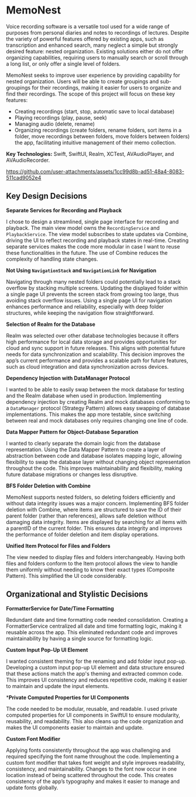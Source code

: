 # MemoNest
Voice recording software is a versatile tool used for a wide range of purposes from personal diaries and notes to recordings of lectures. Despite the variety of powerful features offered by existing apps, such as transcription and enhanced search, many neglect a simple but strongly desired feature: nested organization. Existing solutions either do not offer organizing capabilities, requiring users to manually search or scroll through a long list, or only offer a single level of folders. 

MemoNest seeks to improve user experience by providing capability for nested organization. Users will be able to create groupings and sub-groupings for their recordings, making it easier for users to organize and find their recordings. The scope of this project will focus on these key features: 

- Creating recordings (start, stop, automatic save to local database)
- Playing recordings (play, pause, seek)
- Managing audio (delete, rename)
- Organizing recordings (create folders, rename folders, sort items in a folder, move recordings between folders, move folders between folders)
the app, facilitating intuitive management of their memo collection.

**Key Technologies:** Swift, SwiftUI, Realm, XCTest, AVAudioPlayer, and AVAudioRecorder.

https://github.com/user-attachments/assets/1cc99d8b-ad51-48a4-8083-511cad9052e4

## Key Design Decisions
**Separate Services for Recording and Playback**

I chose to design a streamlined, single page interface for recording and playback. The main view model owns the ```RecordingService``` and ```PlaybackService```. The view model subscribes to state updates via Combine, driving the UI to reflect recording and playback states in real-time. Creating separate services makes the code more modular in case I want to reuse these functionalities in the future. The use of Combine reduces the complexity of handling state changes.

 **Not Using ```NavigationStack``` and ```NavigationLink``` for Navigation**
 
Navigating through many nested folders could potentially lead to a stack overflow by stacking multiple screens. Updating the displayed folder within a single page UI prevents the screen stack from growing too large, thus avoiding stack overflow issues. Using a single page UI for navigation enhances performance and reliability, especially with deep folder structures, while keeping the navigation flow straightforward.

**Selection of Realm for the Database**

Realm was selected over other database technologies because it offers high performance for local data storage and provides opportunities for cloud and sync support in future releases. This aligns with potential future needs for data synchronization and scalability. This decision improves the app’s current performance and provides a scalable path for future features, such as cloud integration and data synchronization across devices.

**Dependency Injection with DataManager Protocol**

I wanted to be able to easily swap between the mock database for testing and the Realm database when used in production. Implementing dependency injection by creating Realm and mock databases conforming to a ```DataManager``` protocol (Strategy Pattern) allows easy swapping of database implementations. This makes the app more testable, since switching between real and mock databases only requires changing one line of code.

**Data Mapper Pattern for Object-Database Separation**

I wanted to clearly separate the domain logic from the database representation. Using the Data Mapper Pattern to create a layer of abstraction between code and database isolates mapping logic, allowing flexibility to swap the database layer without changing object representation throughout the code. This improves maintainability and flexibility, making future database migrations or changes less disruptive.

**BFS Folder Deletion with Combine**

MemoNest supports nested folders, so deleting folders efficiently and without data integrity issues was a major concern. Implementing BFS folder deletion with Combine, where items are structured to save the ID of their parent folder (rather than references), allows safe deletion without damaging data integrity. Items are displayed by searching for all items with a parentID of the current folder. This ensures data integrity and improves the performance of folder deletion and item display operations.

**Unified Item Protocol for Files and Folders**

The view needed to display files and folders interchangeably. Having both files and folders conform to the Item protocol allows the view to handle them uniformly without needing to know their exact types (Composite Pattern). This simplified the UI code considerably.

## Organizational and Stylistic Decisions
**FormatterService for Date/Time Formatting**

Redundant date and time formatting code needed consolidation. Creating a FormatterService centralized all date and time formatting logic, making it reusable across the app. This eliminated redundant code and improves maintainability by having a single source for formatting logic.

**Custom Input Pop-Up UI Element**

I wanted consistent theming for the renaming and add folder input pop-up. Developing a custom input pop-up UI element and data structure ensured that these actions match the app's theming and extracted common code. This improves UI consistency and reduces repetitive code, making it easier to maintain and update the input elements.

***Private Computed Properties for UI Components**

The code needed to be modular, reusable, and readable. I used private computed properties for UI components in SwiftUI to ensure modularity, reusability, and readability. This also cleans up the code organization and makes the UI components easier to maintain and update.

**Custom Font Modifier**

Applying fonts consistently throughout the app was challenging and required specifying the font name throughout the code. Implementing a custom font modifier that takes font weight and style improves readability, consistency, and maintainability. Changes to the font now occur in one location instead of being scattered throughout the code. This creates consistency of the app’s typography and makes it easier to manage and update fonts globally.

